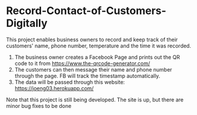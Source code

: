 # Record-Contact-of-Customers-Digitally
This project enables business owners to record and keep track of their customers' name, phone number, temperature and the time it was recorded. 

1. The business owner creates a Facebook Page and prints out the QR code to it from https://www.the-qrcode-generator.com/
2. The customers can then message their name and phone number through the page. FB will track the timestamp automatically.
3. The data will be passed through this website: https://joeng03.herokuapp.com/

Note that this project is still being developed. The site is up, but there are minor bug fixes to be done
